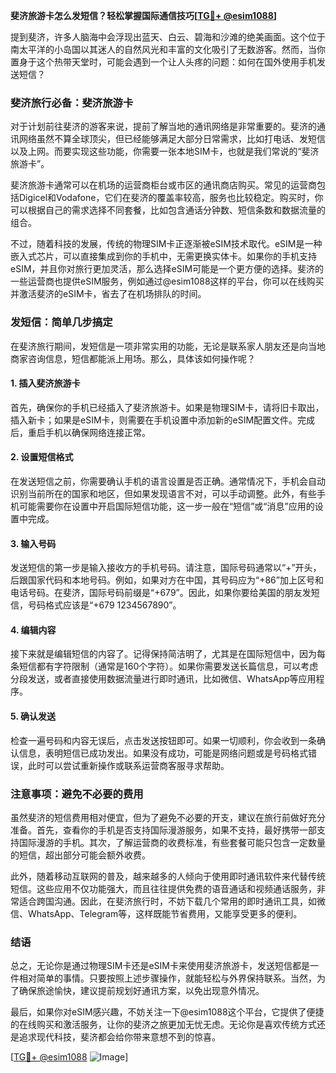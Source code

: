 **斐济旅游卡怎么发短信？轻松掌握国际通信技巧[[TG💪+ @esim1088](https://t.me/s/esim1088)]**

提到斐济，许多人脑海中会浮现出蓝天、白云、碧海和沙滩的绝美画面。这个位于南太平洋的小岛国以其迷人的自然风光和丰富的文化吸引了无数游客。然而，当你置身于这个热带天堂时，可能会遇到一个让人头疼的问题：如何在国外使用手机发送短信？

### 斐济旅行必备：斐济旅游卡

对于计划前往斐济的游客来说，提前了解当地的通讯网络是非常重要的。斐济的通讯网络虽然不算全球顶尖，但已经能够满足大部分日常需求，比如打电话、发短信以及上网。而要实现这些功能，你需要一张本地SIM卡，也就是我们常说的“斐济旅游卡”。

斐济旅游卡通常可以在机场的运营商柜台或市区的通讯商店购买。常见的运营商包括Digicel和Vodafone，它们在斐济的覆盖率较高，服务也比较稳定。购买时，你可以根据自己的需求选择不同套餐，比如包含通话分钟数、短信条数和数据流量的组合。

不过，随着科技的发展，传统的物理SIM卡正逐渐被eSIM技术取代。eSIM是一种嵌入式芯片，可以直接集成到你的手机中，无需更换实体卡。如果你的手机支持eSIM，并且你对旅行更加灵活，那么选择eSIM可能是一个更方便的选择。斐济的一些运营商也提供eSIM服务，例如通过@esim1088这样的平台，你可以在线购买并激活斐济的eSIM卡，省去了在机场排队的时间。

### 发短信：简单几步搞定

在斐济旅行期间，发短信是一项非常实用的功能，无论是联系家人朋友还是向当地商家咨询信息，短信都能派上用场。那么，具体该如何操作呢？

#### 1. 插入斐济旅游卡
首先，确保你的手机已经插入了斐济旅游卡。如果是物理SIM卡，请将旧卡取出，插入新卡；如果是eSIM卡，则需要在手机设置中添加新的eSIM配置文件。完成后，重启手机以确保网络连接正常。

#### 2. 设置短信格式
在发送短信之前，你需要确认手机的语言设置是否正确。通常情况下，手机会自动识别当前所在的国家和地区，但如果发现语言不对，可以手动调整。此外，有些手机可能需要你在设置中开启国际短信功能，这一步一般在“短信”或“消息”应用的设置中完成。

#### 3. 输入号码
发送短信的第一步是输入接收方的手机号码。请注意，国际号码通常以“+”开头，后跟国家代码和本地号码。例如，如果对方在中国，其号码应为“+86”加上区号和电话号码。在斐济，国际号码前缀是“+679”。因此，如果你要给美国的朋友发短信，号码格式应该是“+679 1234567890”。

#### 4. 编辑内容
接下来就是编辑短信的内容了。记得保持简洁明了，尤其是在国际短信中，因为每条短信都有字符限制（通常是160个字符）。如果你需要发送长篇信息，可以考虑分段发送，或者直接使用数据流量进行即时通讯，比如微信、WhatsApp等应用程序。

#### 5. 确认发送
检查一遍号码和内容无误后，点击发送按钮即可。如果一切顺利，你会收到一条确认信息，表明短信已成功发出。如果没有成功，可能是网络问题或是号码格式错误，此时可以尝试重新操作或联系运营商客服寻求帮助。

### 注意事项：避免不必要的费用

虽然斐济的短信费用相对便宜，但为了避免不必要的开支，建议在旅行前做好充分准备。首先，查看你的手机是否支持国际漫游服务，如果不支持，最好携带一部支持国际漫游的手机。其次，了解运营商的收费标准，有些套餐可能只包含一定数量的短信，超出部分可能会额外收费。

此外，随着移动互联网的普及，越来越多的人倾向于使用即时通讯软件来代替传统短信。这些应用不仅功能强大，而且往往提供免费的语音通话和视频通话服务，非常适合跨国沟通。因此，在斐济旅行时，不妨下载几个常用的即时通讯工具，如微信、WhatsApp、Telegram等，这样既能节省费用，又能享受更多的便利。

### 结语

总之，无论你是通过物理SIM卡还是eSIM卡来使用斐济旅游卡，发送短信都是一件相对简单的事情。只要按照上述步骤操作，就能轻松与外界保持联系。当然，为了确保旅途愉快，建议提前规划好通讯方案，以免出现意外情况。

最后，如果你对eSIM感兴趣，不妨关注一下@esim1088这个平台，它提供了便捷的在线购买和激活服务，让你的斐济之旅更加无忧无虑。无论你是喜欢传统方式还是追求现代科技，斐济都会给你带来意想不到的惊喜。

[[TG💪+ @esim1088](https://t.me/s/esim1088) ![Image](https://i.postimg.cc/4NQfJmqS/Snipaste-2025-05-13-00-14-12.png)]